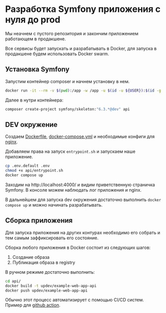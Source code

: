 # Разработка Symfony приложения с нуля до prod

Мы неачнем с пустого репозитория и закончим приложением работающем в продакшене.

Все сервисы будет запускать и разрабатывать в Docker, для запуска в продакшене будем использовать Docker swarm.

## Установка Symfony

Запустим контейнер composer и начнем установку в нем.

```bash
docker run -it --rm -v $(pwd):/app -w /app -u $(id -u ${USER}):$(id -g ${USER}) composer bash
```

Далее в нутри контейнера:

```bash
composer create-project symfony/skeleton:"6.3.*@dev" api
```

## DEV окружение

Создаем [Dockerfile](api/Dockerfile), [docker-compose.yml](docker-compose.yml) и необходимые конфиги для [nginx](docker/nginx).

Добавляем права на запуск `entrypoint.sh` и запускаем наше приложение.

```bash
cp .env.default .env
chmod +x api/entrypoint.sh
docker compose up
```

Заходим на http://localhost:4000/ и видим приветственную страничка Symfony. В консоле можем наблюдать лог приложения и nginx.

В дальнейшем для запуска dev окружения достаточно выполнить `docker compose up` и можно начинать разрабатывать.

## Сборка приложения

Для запуска приложения на других контурах необходимо его собрать и тем самым заффиксировать его состояние.

Сборка любого приложения в Docker состоит из следующих шагов:

1) Создание образа
2) Публикация образа в registry

В ручном режиме достаточно выполнить:

```bash
cd api/
docker build -t updev/example-web-app-api
docker push updev/example-web-app-api
```

Обычно этот процесс автоматизирует с помощью CI/CD систем. Пример для [github action](.github/workflows).